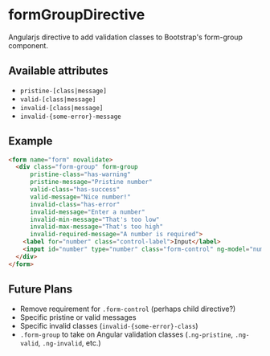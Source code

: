 formGroupDirective
==================
Angularjs directive to add validation classes to Bootstrap's form-group component.

Available attributes
--------------------
* `pristine-[class|message]`
* `valid-[class|message]`
* `invalid-[class|message]`
* `invalid-{some-error}-message`

Example
----------
```html
<form name="form" novalidate>
  <div class="form-group" form-group
      pristine-class="has-warning"
      pristine-message="Pristine number"
      valid-class="has-success"
      valid-message="Nice number!"
      invalid-class="has-error"
      invalid-message="Enter a number"
      invalid-min-message="That's too low"
      invalid-max-message="That's too high"
      invalid-required-message="A number is required">
    <label for="number" class="control-label">Input</label>
    <input id="number" type="number" class="form-control" ng-model="number" min="1" max="10" required />
  </div>
</form>
```

Future Plans
------------
* Remove requirement for `.form-control` (perhaps child directive?)
* Specific pristine or valid messages
* Specific invalid classes (`invalid-{some-error}-class`)
* `.form-group` to take on Angular validation classes (`.ng-pristine`, `.ng-valid`, `.ng-invalid`, etc.)
